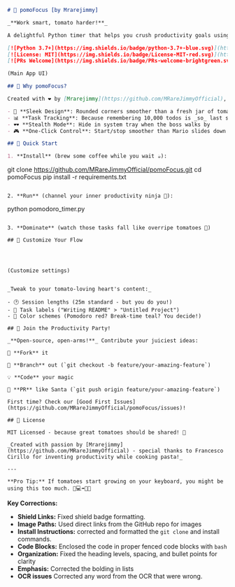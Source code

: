 ```markdown
# 🍅 pomoFocus [by Mrarejimmy]

_**Work smart, tomato harder!**_

A delightful Python timer that helps you crush productivity goals using the classic Pomodoro Technique - now with modern flair!

[![Python 3.7+](https://img.shields.io/badge/python-3.7+-blue.svg)](https://www.python.org/downloads/)
[![License: MIT](https://img.shields.io/badge/License-MIT-red.svg)](https://opensource.org/licenses/MIT)
[![PRs Welcome](https://img.shields.io/badge/PRs-welcome-brightgreen.svg)](https://github.com/MRareJimmyOfficial/pomoFocus/pulls)

(Main App UI)

## 🌟 Why pomoFocus?

Created with ❤️ by [Mrarejimmy](https://github.com/MRareJimmyOfficial), this isn't your grandma's kitchen timer! We've added:

- 🎨 **Sleek Design**: Rounded corners smoother than a fresh jar of tomato sauce
- 📊 **Task Tracking**: Because remembering 10,000 todos is _so_ last season
- 🕶️ **Stealth Mode**: Hide in system tray when the boss walks by
- 🎮 **One-Click Control**: Start/stop smoother than Mario slides down a flagpole

## 🚀 Quick Start

1. **Install** (brew some coffee while you wait ☕):
```

git clone https://github.com/MRareJimmyOfficial/pomoFocus.git
cd pomoFocus
pip install -r requirements.txt

```

2. **Run** (channel your inner productivity ninja 🥷):

```

python pomodoro_timer.py

```

3. **Dominate** (watch those tasks fall like overripe tomatoes 🎯)

## 🔧 Customize Your Flow




(Customize settings)


_Tweak to your tomato-loving heart's content:_

- 🕑 Session lengths (25m standard - but you do you!)
- 📝 Task labels ("Writing README" > "Untitled Project")
- 🎨 Color schemes (Pomodoro red? Break-time teal? You decide!)

## 🤝 Join the Productivity Party!

_**Open-source, open-arms!**_ Contribute your juiciest ideas:

🍴 **Fork** it

🌱 **Branch** out (`git checkout -b feature/your-amazing-feature`)

💡 **Code** your magic

🎁 **PR** like Santa (`git push origin feature/your-amazing-feature`)

First time? Check our [Good First Issues](https://github.com/MRareJimmyOfficial/pomoFocus/issues)!

## 📜 License

MIT Licensed - because great tomatoes should be shared! 🍅

_Created with passion by [Mrarejimmy](https://github.com/MRareJimmyOfficial) - special thanks to Francesco Cirillo for inventing productivity while cooking pasta!_

---

**Pro Tip:** If tomatoes start growing on your keyboard, you might be using this too much. 🧑💻➡️👨🌾
```

**Key Corrections:**

- **Shield Links:** Fixed shield badge formatting.
- **Image Paths:** Used direct links from the GitHub repo for images
- **Install Instructions:** corrected and formatted the `git clone` and install commands.
- **Code Blocks:** Enclosed the code in proper fenced code blocks with `bash`
- **Organization:** Fixed the heading levels, spacing, and bullet points for clarity
- **Emphasis:** Corrected the bolding in lists
- **OCR issues** Corrected any word from the OCR that were wrong.
